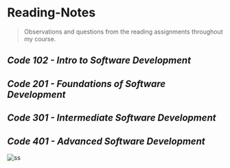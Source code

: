 # Reading-Notes

>Observations and questions from the reading assignments throughout my course.

## *Code 102 - Intro to Software Development*
## *Code 201 - Foundations of Software Development*
## *Code 301 - Intermediate Software Development*
## *Code 401 - Advanced Software Development*

![ss](https://bnz05pap001files.storage.live.com/y4mShSP1D7VvP9pi6zvK6iW2anUScHFq0NenvdY1rnzj-PgrPp3NCbMc1LFGoK7FLsF4-dwcg4a9p5UUqRtQlRdv8cVOymWo8COpxVjDoz7lhufXZjaAguJK3MjlYQGRNXeN7qUXw-i_ALZlwRvya04DP_wJoBkt96jx099wJS22kwjlrj-CAg9kajaI6jA_mmO?encodeFailures=1&width=831&height=807)



